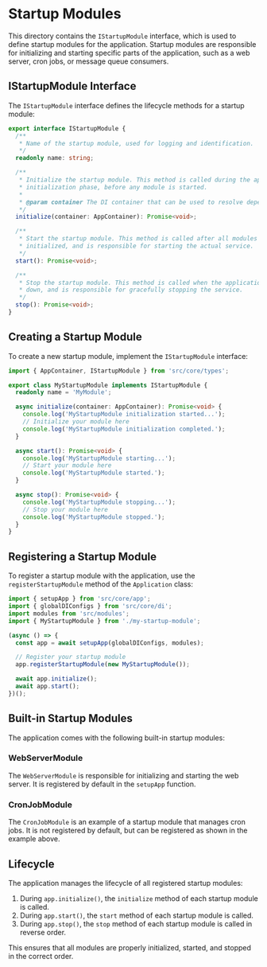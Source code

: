 # Startup Modules

This directory contains the `IStartupModule` interface, which is used to define startup modules for the application.
Startup modules are responsible for initializing and starting specific parts of the application, such as a web server,
cron jobs, or message queue consumers.

## IStartupModule Interface

The `IStartupModule` interface defines the lifecycle methods for a startup module:

```typescript
export interface IStartupModule {
  /**
   * Name of the startup module, used for logging and identification.
   */
  readonly name: string;

  /**
   * Initialize the startup module. This method is called during the application
   * initialization phase, before any module is started.
   *
   * @param container The DI container that can be used to resolve dependencies.
   */
  initialize(container: AppContainer): Promise<void>;

  /**
   * Start the startup module. This method is called after all modules have been
   * initialized, and is responsible for starting the actual service.
   */
  start(): Promise<void>;

  /**
   * Stop the startup module. This method is called when the application is shutting
   * down, and is responsible for gracefully stopping the service.
   */
  stop(): Promise<void>;
}
```

## Creating a Startup Module

To create a new startup module, implement the `IStartupModule` interface:

```typescript
import { AppContainer, IStartupModule } from 'src/core/types';

export class MyStartupModule implements IStartupModule {
  readonly name = 'MyModule';

  async initialize(container: AppContainer): Promise<void> {
    console.log('MyStartupModule initialization started...');
    // Initialize your module here
    console.log('MyStartupModule initialization completed.');
  }

  async start(): Promise<void> {
    console.log('MyStartupModule starting...');
    // Start your module here
    console.log('MyStartupModule started.');
  }

  async stop(): Promise<void> {
    console.log('MyStartupModule stopping...');
    // Stop your module here
    console.log('MyStartupModule stopped.');
  }
}
```

## Registering a Startup Module

To register a startup module with the application, use the `registerStartupModule` method of the `Application` class:

```typescript
import { setupApp } from 'src/core/app';
import { globalDIConfigs } from 'src/core/di';
import modules from 'src/modules';
import { MyStartupModule } from './my-startup-module';

(async () => {
  const app = await setupApp(globalDIConfigs, modules);

  // Register your startup module
  app.registerStartupModule(new MyStartupModule());

  await app.initialize();
  await app.start();
})();
```

## Built-in Startup Modules

The application comes with the following built-in startup modules:

### WebServerModule

The `WebServerModule` is responsible for initializing and starting the web server. It is registered by default in the
`setupApp` function.

### CronJobModule

The `CronJobModule` is an example of a startup module that manages cron jobs. It is not registered by default, but can
be registered as shown in the example above.

## Lifecycle

The application manages the lifecycle of all registered startup modules:

1. During `app.initialize()`, the `initialize` method of each startup module is called.
2. During `app.start()`, the `start` method of each startup module is called.
3. During `app.stop()`, the `stop` method of each startup module is called in reverse order.

This ensures that all modules are properly initialized, started, and stopped in the correct order.
